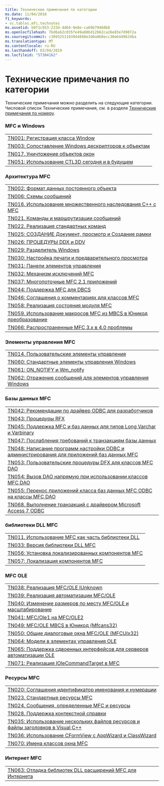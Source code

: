 ```yaml
---
title: Технические примечания по категории
ms.date: 11/04/2016
f1_keywords:
- vc.tables.mfc.technotes
ms.assetid: b9f1c953-233d-4d64-9e8e-ca69b79460b8
ms.openlocfilehash: 7bd6ab2c035fe49a88bd12b62ca26e83e7d9072a
ms.sourcegitcommit: c3093251193944840e3d0a068ecc30e6449624ba
ms.translationtype: MT
ms.contentlocale: ru-RU
ms.lasthandoff: 03/04/2019
ms.locfileid: "57304162"
---
```

# <a name="technical-notes-by-category"></a>Технические примечания по категории

Технические примечания можно разделить на следующие категории. Числовой список Технические примечания, см. в разделе [Технические примечания по номеру](../mfc/technical-notes-by-number.md).

### <a name="mfc-and-windows"></a>MFC и Windows

||
|-|
|[TN001: Регистрация класса Window](../mfc/tn001-window-class-registration.md)|
|[TN003: Сопоставление Windows дескрипторов к объектам](../mfc/tn003-mapping-of-windows-handles-to-objects.md)|
|[TN017. Уничтожение объектов окон](../mfc/tn017-destroying-window-objects.md)|
|[TN051: Использование CTL3D сегодня и в будущем](../mfc/tn051-using-ctl3d-now-and-in-the-future.md)|

### <a name="mfc-architecture"></a>Архитектура MFC

||
|-|
|[TN002: Формат данных постоянного объекта](../mfc/tn002-persistent-object-data-format.md)|
|[TN006: Схемы сообщений](../mfc/tn006-message-maps.md)|
|[TN016. Использование множественного наследования C++ с MFC](../mfc/tn016-using-cpp-multiple-inheritance-with-mfc.md)|
|[TN021. Команды и маршрутизации сообщений](../mfc/tn021-command-and-message-routing.md)|
|[TN022. Реализация стандартных команд](../mfc/tn022-standard-commands-implementation.md)|
|[TN025: СОЗДАНИЕ Документ, просмотр и Создание рамки](../mfc/tn025-document-view-and-frame-creation.md)|
|[TN026: ПРОЦЕДУРЫ DDX и DDV](../mfc/tn026-ddx-and-ddv-routines.md)|
|[TN029: Разделитель Windows](../mfc/tn029-splitter-windows.md)|
|[TN030: Настройка печати и предварительного просмотра](../mfc/tn030-customizing-printing-and-print-preview.md)|
|[TN031: Панели элементов управления](../mfc/tn031-control-bars.md)|
|[TN032: Механизм исключений MFC](../mfc/tn032-mfc-exception-mechanism.md)|
|[TN037: Многопоточные MFC 2.1 приложений](../mfc/tn037-multithreaded-mfc-2-1-applications.md)|
|[TN044: Поддержка MFC для DBCS](../mfc/tn044-mfc-support-for-dbcs.md)|
|[TN046: Соглашения о комментариях для классов MFC](../mfc/tn046-commenting-conventions-for-the-mfc-classes.md)|
|[TN058: Реализация состояния модуля MFC](../mfc/tn058-mfc-module-state-implementation.md)|
|[TN059. Использование макросов MFC из MBCS в Юникод преобразование](../mfc/tn059-using-mfc-mbcs-unicode-conversion-macros.md)|
|[TN066: Распространенные MFC 3.x в 4.0 проблемы](../mfc/tn066-common-mfc-3-x-to-4-0-porting-issues.md)|

### <a name="mfc-controls"></a>Элементы управления MFC

||
|-|
|[TN014. Пользовательские элементы управления](../mfc/tn014-custom-controls.md)|
|[TN060: Стандартные элементы управления Windows](../mfc/tn060-the-new-windows-common-controls.md)|
|[TN061: ON_NOTIFY и Wm_notify](../mfc/tn061-on-notify-and-wm-notify-messages.md)|
|[TN062: Отражение сообщений для элементов управления Windows](../mfc/tn062-message-reflection-for-windows-controls.md)|

### <a name="mfc-database"></a>Базы данных MFC

||
|-|
|[TN042: Рекомендации по драйвер ODBC для разработчиков](../mfc/tn042-odbc-driver-developer-recommendations.md)|
|[TN043: Процедуры RFX](../mfc/tn043-rfx-routines.md)|
|[TN045: Поддержка MFC и баз данных для типов Long Varchar и Varbinary](../mfc/tn045-mfc-database-support-for-long-varchar-varbinary.md)|
|[TN047: Послабления требований к транзакциям базы данных](../mfc/tn047-relaxing-database-transaction-requirements.md)|
|[TN048: Написание программ настройки ODBC и администрирования для приложений баз данных MFC](../mfc/tn048-writing-odbc-setup-and-administration-programs.md)|
|[TN053: Пользовательские процедуры DFX для классов MFC DAO](../mfc/tn053-custom-dfx-routines-for-dao-database-classes.md)|
|[TN054: Вызов DAO напрямую при использовании классов MFC DAO](../mfc/tn054-calling-dao-directly-while-using-mfc-dao-classes.md)|
|[TN055: Перенос приложений класса баз данных MFC ODBC на классы MFC DAO](../mfc/tn055-migrating-mfc-odbc-database-class-applications-to-mfc-dao-classes.md)|
|[TN068. Выполнение транзакций с драйвером Microsoft Access 7 ODBC](../mfc/tn068-performing-transactions-with-the-microsoft-access-7-odbc-driver.md)|

### <a name="mfc-dlls"></a>библиотеки DLL MFC

||
|-|
|[TN011. Использование MFC как часть библиотеки DLL](../mfc/tn011-using-mfc-as-part-of-a-dll.md)|
|[TN033: Версия библиотеки DLL MFC](../mfc/tn033-dll-version-of-mfc.md)|
|[TN056: Установка локализированных компонентов MFC](../mfc/tn056-installation-of-localized-mfc-components.md)|
|[TN057: Локализация компонентов MFC](../mfc/tn057-localization-of-mfc-components.md)|

### <a name="mfc-ole"></a>MFC OLE

||
|-|
|[TN038: Реализация MFC/OLE IUnknown](../mfc/tn038-mfc-ole-iunknown-implementation.md)|
|[TN039: Реализация автоматизации MFC/OLE](../mfc/tn039-mfc-ole-automation-implementation.md)|
|[TN040: Изменение размеров по месту MFC/OLE и масштабирование](../mfc/tn040-mfc-ole-in-place-resizing-and-zooming.md)|
|[TN041: MFC/Ole1 на MFC/OLE2](../mfc/tn041-mfc-ole1-migration-to-mfc-ole-2.md)|
|[TN049: MFC/OLE MBCS в Юникод (Mfcans32)](../mfc/tn049-mfc-ole-mbcs-to-unicode-translation-layer-mfcans32.md)|
|[TN050: Общие диалоговые окна MFC/OLE (MFCUIx32)](../mfc/tn050-mfc-ole-common-dialogs-mfcuix32.md)|
|[TN064: Модели в элементах управления OLE](../mfc/tn064-apartment-model-threading-in-activex-controls.md)|
|[TN065: Поддержка сдвоенных интерфейсов для серверов автоматизации OLE](../mfc/tn065-dual-interface-support-for-ole-automation-servers.md)|
|[TN071: Реализация IOleCommandTarget в MFC](../mfc/tn071-mfc-iolecommandtarget-implementation.md)|

### <a name="mfc-resources"></a>Ресурсы MFC

||
|-|
|[TN020: Соглашения идентификатор именования и нумерации](../mfc/tn020-id-naming-and-numbering-conventions.md)|
|[TN023. Стандартные ресурсы MFC](../mfc/tn023-standard-mfc-resources.md)|
|[TN024. Сообщения, определенные MFC и ресурсы](../mfc/tn024-mfc-defined-messages-and-resources.md)|
|[TN028. Поддержка контекстной справки](../mfc/tn028-context-sensitive-help-support.md)|
|[TN035: Использование нескольких файлов ресурсов и файлы заголовков в Visual C++](../mfc/tn035-using-multiple-resource-files-and-header-files-with-visual-cpp.md)|
|[TN036: Использование CFormView с AppWizard и ClassWizard](../mfc/tn036-using-cformview-with-appwizard-and-classwizard.md)|
|[TN070: Имена классов окна MFC](../mfc/tn070-mfc-window-class-names.md)|

### <a name="mfc-internet"></a>Интернет MFC

||
|-|
|[TN063: Отладка библиотек DLL расширений MFC для Интернета](../mfc/tn063-debugging-internet-extension-dlls.md)|
